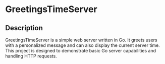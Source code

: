 # GreetingsTimeServer

## Description
GreetingsTimeServer is a simple web server written in Go. It greets users with a personalized message and can also display the current server time. This project is designed to demonstrate basic Go server capabilities and handling HTTP requests.
